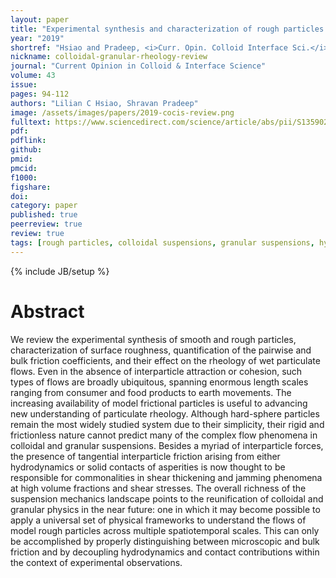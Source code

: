 ```yaml
---
layout: paper
title: "Experimental synthesis and characterization of rough particles for colloidal and granular rheology"
year: "2019"
shortref: "Hsiao and Pradeep, <i>Curr. Opin. Colloid Interface Sci.</i> 2019"
nickname: colloidal-granular-rheology-review
journal: "Current Opinion in Colloid & Interface Science"
volume: 43
issue: 
pages: 94-112
authors: "Lilian C Hsiao, Shravan Pradeep"
image: /assets/images/papers/2019-cocis-review.png
fulltext: https://www.sciencedirect.com/science/article/abs/pii/S1359029419300081?via%3Dihub
pdf: 
pdflink: 
github: 
pmid: 
pmcid: 
f1000: 
figshare: 
doi: 
category: paper
published: true
peerreview: true
review: true
tags: [rough particles, colloidal suspensions, granular suspensions, hydrodynamics, friction, rheology]
---
```

{% include JB/setup %}

# Abstract 

We review the experimental synthesis of smooth and rough particles, characterization of surface roughness, quantification of the pairwise and bulk friction coefficients, and their effect on the rheology of wet particulate flows. Even in the absence of interparticle attraction or cohesion, such types of flows are broadly ubiquitous, spanning enormous length scales ranging from consumer and food products to earth movements. The increasing availability of model frictional particles is useful to advancing new understanding of particulate rheology. Although hard-sphere particles remain the most widely studied system due to their simplicity, their rigid and frictionless nature cannot predict many of the complex flow phenomena in colloidal and granular suspensions. Besides a myriad of interparticle forces, the presence of tangential interparticle friction arising from either hydrodynamics or solid contacts of asperities is now thought to be responsible for commonalities in shear thickening and jamming phenomena at high volume fractions and shear stresses. The overall richness of the suspension mechanics landscape points to the reunification of colloidal and granular physics in the near future: one in which it may become possible to apply a universal set of physical frameworks to understand the flows of model rough particles across multiple spatiotemporal scales. This can only be accomplished by properly distinguishing between microscopic and bulk friction and by decoupling hydrodynamics and contact contributions within the context of experimental observations.

